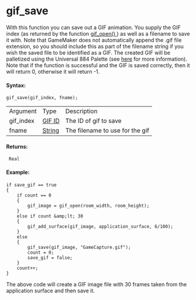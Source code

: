 # gif_save

With this function you can save out a GIF animation. You supply the GIF
index (as returned by the function [ gif_open() ](gif_open) ) as
well as a filename to save it with. Note that GameMaker does not
automatically append the .gif file extension, so you should include this
as part of the filename string if you wish the saved file to be
identified as a GIF. The created GIF will be palletized using the
Universal 884 Palette (see
[here](https://en.wikipedia.org/wiki/List_of_software_palettes#8-8-4_levels_RGB)
for more information). Note that if the function is successful and the
GIF is saved correctly, then it will return 0, otherwise it will return
-1.

#### Syntax:

``` gml
gif_save(gif_index, fname);
```

|           |                                                                                           |                                 |
|-----------|-------------------------------------------------------------------------------------------|---------------------------------|
| Argument  | Type                                                                                      | Description                     |
| gif_index |  [GIF ID](../../../../GameMaker_Language/GML_Reference/Cameras_And_Display/gif_open)  | The ID of gif to save           |
| fname     |  [String](../../../../GameMaker_Language/GML_Overview/Data_Types)                     | The filename to use for the gif |

#### Returns:

``` gml
 Real
```

#### Example:

``` gml
if save_gif == true
{
    if count == 0
    {
        gif_image = gif_open(room_width, room_height);
    }
    else if count &amp;lt; 30
    {
        gif_add_surface(gif_image, application_surface, 6/100);
    }
    else
    {
        gif_save(gif_image, "GameCapture.gif");
        count = 0;
        save_gif = false;
    }
    count++;
}
```

The above code will create a GIF image file with 30 frames taken from
the application surface and then save it.
